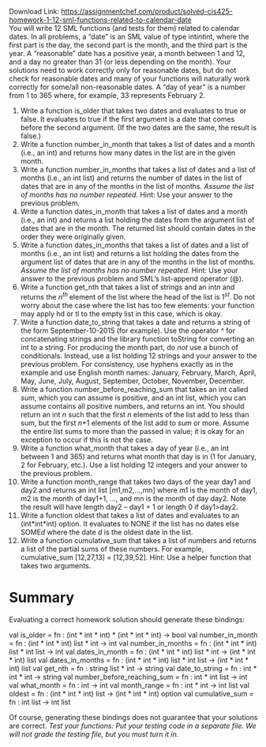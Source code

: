 Download Link: https://assignmentchef.com/product/solved-cis425-homework-1-12-sml-functions-related-to-calendar-date
<br>
You will write 12 SML functions (and tests for them) related to calendar dates. In all problems, a “date” is an SML value of type int*int*int, where the first part is the day, the second part is the month, and the third part is the year. A “reasonable” date has a positive year, a month between 1 and 12, and a day no greater than 31 (or less depending on the month). Your solutions need to work correctly only for reasonable dates, but do not check for reasonable dates and many of your functions will naturally work correctly for some/all non-reasonable dates. A “day of year” is a number from 1 to 365 where, for example, 33 represents February 2.

<ol>

 <li>Write a function is_older that takes two dates and evaluates to true or false. It evaluates to true if the first argument is a date that comes before the second argument. (If the two dates are the same, the result is false.)</li>

 <li>Write a function number_in_month that takes a list of dates and a month (i.e., an int) and returns how many dates in the list are in the given month.</li>

 <li>Write a function number_in_months that takes a list of dates and a list of months (i.e., an int list) and returns the number of dates in the list of dates that are in any of the months in the list of months. <em>Assume the list of months has no number repeated. </em>Hint: Use your answer to the previous problem.</li>

 <li>Write a function dates_in_month that takes a list of dates and a month (i.e., an int) and returns a list holding the dates from the argument list of dates that are in the month. The returned list should contain dates in the order they were originally given.</li>

 <li>Write a function dates_in_months that takes a list of dates and a list of months (i.e., an int list) and returns a list holding the dates from the argument list of dates that are in any of the months in the list of months. <em>Assume the list of months has no number repeated. </em>Hint: Use your answer to the previous problem and SML’s list-append operator (@).</li>

 <li>Write a function get_nth that takes a list of strings and an int<em>n </em>and returns the <em>n<sup>th </sup></em>element of the list where the head of the list is 1<em><sup>st</sup></em>. Do not worry about the case where the list has too few elements: your function may apply hd or tl to the empty list in this case, which is okay.</li>

 <li>Write a function date_to_string that takes a date and returns a string of the form September-10-2015 (for example). Use the operator ^ for concatenating strings and the library function toString for converting an int to a string. For producing the month part, do <em>not </em>use a bunch of conditionals. Instead, use a list holding 12 strings and your answer to the previous problem. For consistency, use hyphens exactly as in the example and use English month names: January, February, March, April, May, June, July, August, September, October, November, December.</li>

 <li>Write a function number_before_reaching_sum that takes an int called <em>sum</em>, which you can assume is positive, and an int list, which you can assume contains all positive numbers, and returns an int. You should return an int <em>n </em>such that the first <em>n </em>elements of the list add to less than sum, but the first <em>n</em>+1 elements of the list add to <em>sum </em>or more. Assume the entire list sums to more than the passed in value; it is okay for an exception to occur if this is not the case.</li>

 <li>Write a function what_month that takes a day of year (i.e., an int between 1 and 365) and returns what month that day is in (1 for January, 2 for February, etc.). Use a list holding 12 integers and your answer to the previous problem.</li>

 <li>Write a function month_range that takes two days of the year day1 and day2 and returns an int list [m1,m2,…,mn] where m1 is the month of day1, m2 is the month of day1+1, …, and mn is the month of day day2. Note the result will have length day2 – day1 + 1 or length 0 if day1&gt;day2.</li>

 <li>Write a function oldest that takes a list of dates and evaluates to an (int*int*int) option. It evaluates to NONE if the list has no dates else SOME<em>d </em>where the date <em>d </em>is the oldest date in the list.</li>

 <li>Write a function cumulative_sum that takes a list of numbers and returns a list of the partial sums of these numbers. For example, cumulative_sum [12,27,13] = [12,39,52]. Hint: Use a helper function that takes two arguments.</li>

</ol>

<h1>Summary</h1>

Evaluating a correct homework solution should generate these bindings:

val is_older = fn : (int * int * int) * (int * int * int) -&gt; bool val number_in_month = fn : (int * int * int) list * int -&gt; int val number_in_months = fn : (int * int * int) list * int list -&gt; int val dates_in_month = fn : (int * int * int) list * int -&gt; (int * int * int) list val dates_in_months = fn : (int * int * int) list * int list -&gt; (int * int * int) list val get_nth = fn : string list * int -&gt; string val date_to_string = fn : int * int * int -&gt; string val number_before_reaching_sum = fn : int * int list -&gt; int val what_month = fn : int -&gt; int val month_range = fn : int * int -&gt; int list val oldest = fn : (int * int * int) list -&gt; (int * int * int) option val cumulative_sum = fn : int list -&gt; int list

Of course, generating these bindings does not guarantee that your solutions are correct. <em>Test your functions: Put your testing code in a separate file. We will not grade the testing file, but you must turn it in.</em>